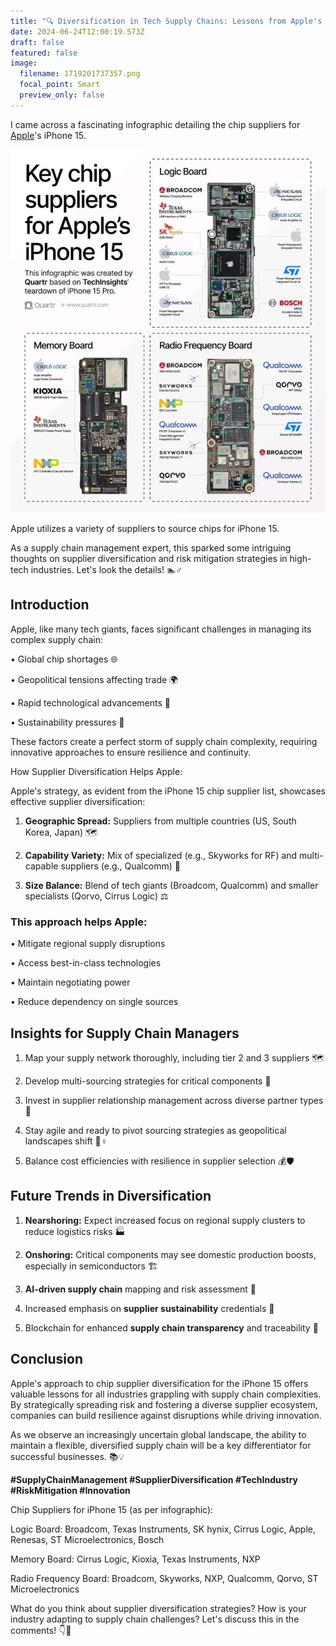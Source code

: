 ```yaml
---
title: "🔍 Diversification in Tech Supply Chains: Lessons from Apple's iPhone 15 📱🤳"
date: 2024-06-24T12:00:19.573Z
draft: false
featured: false
image:
  filename: 1719201737357.png
  focal_point: Smart
  preview_only: false
---
```

<!--StartFragment-->

I came across a fascinating infographic detailing the chip suppliers for [Apple](https://www.linkedin.com/company/apple/)'s iPhone 15.

![](1719201447804.jpg)

Apple utilizes a variety of suppliers to source chips for iPhone 15.

As a supply chain management expert, this sparked some intriguing thoughts on supplier diversification and risk mitigation strategies in high-tech industries. Let's look the details! 🏊♂️

## Introduction

Apple, like many tech giants, faces significant challenges in managing its complex supply chain:

• Global chip shortages 🌐

• Geopolitical tensions affecting trade 🌍

• Rapid technological advancements 🚀

• Sustainability pressures 🌱

These factors create a perfect storm of supply chain complexity, requiring innovative approaches to ensure resilience and continuity.

How Supplier Diversification Helps Apple:

Apple's strategy, as evident from the iPhone 15 chip supplier list, showcases effective supplier diversification:

1. **Geographic Spread:** Suppliers from multiple countries (US, South Korea, Japan) 🗺️

2. **Capability Variety:** Mix of specialized (e.g., Skyworks for RF) and multi-capable suppliers (e.g., Qualcomm) 🔧

3. **Size Balance:** Blend of tech giants (Broadcom, Qualcomm) and smaller specialists (Qorvo, Cirrus Logic) ⚖️

### This approach helps Apple:

• Mitigate regional supply disruptions

• Access best-in-class technologies

• Maintain negotiating power

• Reduce dependency on single sources

## Insights for Supply Chain Managers

1. Map your supply network thoroughly, including tier 2 and 3 suppliers 🗺️

2. Develop multi-sourcing strategies for critical components 🔄

3. Invest in supplier relationship management across diverse partner types 🤝

4. Stay agile and ready to pivot sourcing strategies as geopolitical landscapes shift 🏃♀️

5. Balance cost efficiencies with resilience in supplier selection 💰🛡️

## Future Trends in Diversification

1. **Nearshoring:** Expect increased focus on regional supply clusters to reduce logistics risks 🏭

2. **Onshoring:** Critical components may see domestic production boosts, especially in semiconductors 🏗️

3. **AI-driven supply chain** mapping and risk assessment 🤖

4. Increased emphasis on **supplier sustainability** credentials 🌿

5. Blockchain for enhanced **supply chain transparency** and traceability 🔗

## Conclusion

Apple's approach to chip supplier diversification for the iPhone 15 offers valuable lessons for all industries grappling with supply chain complexities. By strategically spreading risk and fostering a diverse supplier ecosystem, companies can build resilience against disruptions while driving innovation.

As we observe an increasingly uncertain global landscape, the ability to maintain a flexible, diversified supply chain will be a key differentiator for successful businesses. 📚💡

**\#SupplyChainManagement #SupplierDiversification #TechIndustry #RiskMitigation #Innovation**

Chip Suppliers for iPhone 15 (as per infographic):

Logic Board: Broadcom, Texas Instruments, SK hynix, Cirrus Logic, Apple, Renesas, ST Microelectronics, Bosch

Memory Board: Cirrus Logic, Kioxia, Texas Instruments, NXP

Radio Frequency Board: Broadcom, Skyworks, NXP, Qualcomm, Qorvo, ST Microelectronics

What do you think about supplier diversification strategies? How is your industry adapting to supply chain challenges? Let's discuss this in the comments! 👇💬

<!--EndFragment-->